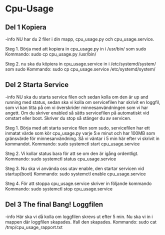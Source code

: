 # Cpu-Usage

## Del 1 Kopiera

-info
NU har du 2 filer i din mapp, cpu_usage.py och cpu_usage.service.

Steg 1. Börja med att kopiera in cpu_usage.py in i /usr/bin/ som sudo
Kommando: sudo cp cpu_usage.py /usr/bin/

Steg 2. nu ska du köpiera in cpu_usage.service in i /etc/systemd/system/ som sudo
Kommando: sudo cp cpu_usage.service /etc/systemd/system/



## Del 2 Starta Service

-info
NU ska du starta service filen och sedan kolla om den är up and running med status, sedan ska vi kolla om servicefilen har skrivit en loggfil, som vi kan titta på om vi överskrider minnesanvändningen som vi har angett. 
Om du skriver enabled så sätts servicefilen på automatiskt vid omstart eller boot. 
Skriver du stop så stänger du av servicen.

Steg 1. Börja med att starta service filen som sudo, servicefilen har ett inmatat värde som kör cpu_usage.py varje 5:e minut och har 100MB som gränsvärde för minnesanvändning.
Så vi väntar i 5 min här efter vi skrivit in kommandot.
Kommando: sudo systemctl start cpu_usage.service

Steg 2. Vi kollar status bara för att se om den är igång ordentligt.
Kommando: sudo systemctl status cpu_usage.service

Steg 3. Nu ska vi använda oss utav enable, den startar servicen vid startup(boot)
Kommando: sudo systemctl enable cpu_usage.service

Steg 4. För att stoppa cpu_usage.service skriver in följande kommando
Kommando: sudo systemctl stop cpu_usage.service


## Del 3 The final Bang! Loggfilen

-info 
Här ska vi då kolla om loggfilen skrevs ut efter 5 min. Nu ska vi in i mappen där loggfilen skapades.
Ifall den skapades.
Kommando:  sudo cat /tmp/cpu_usage_rapport.txt 




